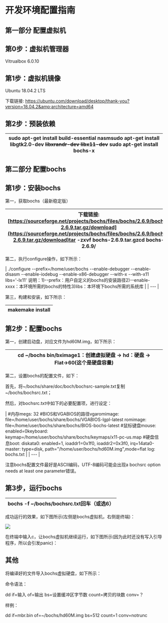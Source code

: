 # 开发环境配置指南

## 第一部分 配置虚拟机

## 第0步：虚拟机管理器

Vitrualbox 6.0.10

## 第1步：虚拟机镜像

Ubuntu 18.04.2 LTS

下载链接: https://ubuntu.com/download/desktop/thank-you?version=18.04.2&amp;architecture=amd64

## 第2步：预装依赖

| sudo apt-get install build-essential nasmsudo apt-get install libgtk2.0-dev ~~libxrandr-dev libx11-dev~~ sudo apt-get install bochs-x |
| --- |

## 第二部分 配置bochs

## 第1步：安装bochs

第一，获取bochs（最新稳定版）

| 下载链接: [https://sourceforge.net/projects/bochs/files/bochs/2.6.9/bochs-2.6.9.tar.gz/download](https://sourceforge.net/projects/bochs/files/bochs/2.6.9/bochs-2.6.9.tar.gz/download)tar -zxvf bochs-2.6.9.tar.gzcd bochs-2.6.9/ |
| --- |

第二，执行configure操作，如下所示：

| ./configure --prefix=/home/user/bochs --enable-debugger --enable-disasm --enable-iodebug --enable-x86-debugger --with-x --with-x11 libs=&#39;-lx11&#39;
说明：1)--prefix：用户自定义的bochs的安装路径2)--enable-xxxx：本环境所需的bochs的特性3)libs：本环境下bochs所需的系统库 |
| --- |

第三，构建和安装，如下所示：

| makemake install |
| --- |

## 第2步：配置bochs

第一，创建启动盘，对应文件为hd60M.img，如下所示：

| cd ~/bochs bin/bximage1：创建虚拟硬盘 → hd：硬盘 → Flat→60(这个是硬盘容量) |
| --- |

第二，设置bochs的配置文件，如下：

首先，将~/bochs/share/doc/boch/bochsrc-sample.txt复制~/bochs/bochsrc.txt；

然后，对bochsrc.txt中如下的必要配置项，进行设定：

| #内存megs: 32
#BIOS和VGABIOS的路径vgaromimage: file=/home/user/bochs/share/bochs/VGABIOS-lgpl-latest romimage: file=/home/user/bochs/share/bochs/BIOS-bochs-latest
#鼠标键盘mouse: enabled=0keyboard: keymap=/home/user/bochs/share/bochs/keymaps/x11-pc-us.map
#硬盘信息boot: diskata0: enabled=1, ioaddr1=0x1f0, ioaddr2=0x3f0, irq=14ata0-master: type=disk, path=&quot;/home/user/bochs/hd60M.img&quot;,mode=flat
log: bochs.txt |
| --- |

注意bochs配置文件最好是ASCII编码，UTF-8编码可能会出现a bochsrc option needs at least one parameter错误。

## 第3步，运行bochs

| bochs -f ~/bochs/bochsrc.txt回车（或选6） |
| --- |

成功运行的效果，如下图所示(左侧是bochs虚拟机，右侧是终端)：

![](RackMultipart20200521-4-xpdhab_html_1361e6b05b6beffc.png)

在终端中输入c，让bochs虚拟机继续运行，如下图所示(因为此时还没有写入引导程序，所以会引发panic)：



## 其他

将编译好的文件导入bochs虚拟硬盘，如下所示：

命令语法：

dd if=输入 of=输出 bs=设置缓冲区字节数 count=拷贝的块数 conv=？

样例：

dd if=mbr.bin of=~/bochs/hd60M.img bs=512 count=1 conv=notrunc

